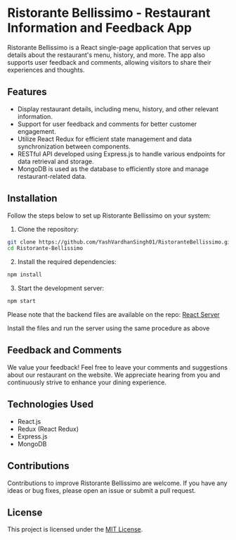 # Ristorante Bellissimo - Restaurant Information and Feedback App

Ristorante Bellissimo is a React single-page application that serves up details about the restaurant's menu, history, and more. The app also supports user feedback and comments, allowing visitors to share their experiences and thoughts.

## Features

- Display restaurant details, including menu, history, and other relevant information.
- Support for user feedback and comments for better customer engagement.
- Utilize React Redux for efficient state management and data synchronization between components.
- RESTful API developed using Express.js to handle various endpoints for data retrieval and storage.
- MongoDB is used as the database to efficiently store and manage restaurant-related data.

## Installation

Follow the steps below to set up Ristorante Bellissimo on your system:

1. Clone the repository:

```bash
git clone https://github.com/YashVardhanSingh01/RistoranteBellissimo.git
cd Ristorante-Bellissimo
```
2. Install the required dependencies:

```bash
npm install
```
3. Start the development server:

```bash
npm start
```
Please note that the backend files are available on the repo: [React Server](https://github.com/YashVardhanSingh01/ReactServer.git) 

Install the files and run the server using the same procedure as above

## Feedback and Comments

We value your feedback! Feel free to leave your comments and suggestions about our restaurant on the website. We appreciate hearing from you and continuously strive to enhance your dining experience.

## Technologies Used

- React.js
- Redux (React Redux)
- Express.js
- MongoDB

## Contributions

Contributions to improve Ristorante Bellissimo are welcome. If you have any ideas or bug fixes, please open an issue or submit a pull request.

## License

This project is licensed under the [MIT License](LICENSE).
